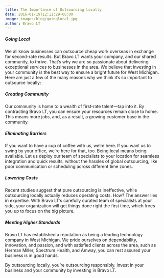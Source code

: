 ```yaml
---
title: The Importance of Outsourcing Locally
date: 2016-01-19T12:11:29+06:00
image: images/blog/goinglocal.jpg
author: Bravo LT
---
```

##### Going Local #####
We all know businesses can outsource cheap work overseas in exchange for second-rate results. But Bravo LT wants your company, and our shared community, to thrive. That’s why we are so passionate about delivering exceptional services to businesses in the area. We believe that investing in your community is the best way to ensure a bright future for West Michigan. Here are just a few of the many reasons why we think it’s so important to outsource locally:

##### Creating Community #####
Our community is home to a wealth of first-rate talent—tap into it. By contracting Bravo LT, you can ensure your resources remain close to home. This means more jobs, and, as a result, a growing customer base in the community.

##### Eliminating Barriers #####
If you want to have a cup of coffee with us, we’re here. If you want us to swing by your office, we’re here for that, too. Being local means being available. Let us deploy our team of specialists to your location for seamless integration and quick results, without the hassles of global outsourcing, like poor communication or scheduling across different time zones.

##### Lowering Costs #####
Recent studies suggest that pure outsourcing is ineffective, while outsourcing locally actually reduces operating costs. How? The answer lies in expertise. With Bravo LT’s carefully curated team of specialists at your side, your organization will get things done right the first time, which frees you up to focus on the big picture.

##### Meeting Higher Standards #####
Bravo LT has established a reputation as being a leading technology company in West Michigan. We pride ourselves on dependability, innovation, and passion, and with satisfied clients across the area, such as Herman Miller, Spectrum Health, and Amway, you can rest assured your business is in good hands.

By outsourcing locally, you’re outsourcing responsibly. Invest in your business and your community by investing in Bravo LT.
